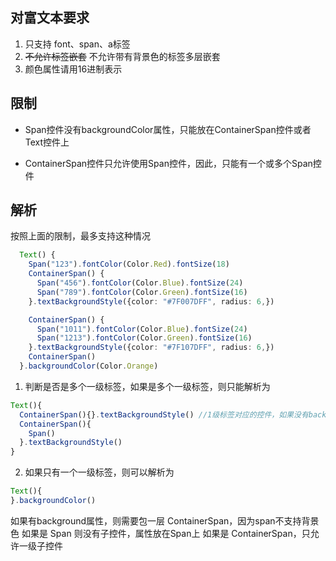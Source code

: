 ## 对富文本要求
1. 只支持 font、span、a标签
2. ~~不允许标签嵌套~~ 不允许带有背景色的标签多层嵌套
3. 颜色属性请用16进制表示

## 限制
* Span控件没有backgroundColor属性，只能放在ContainerSpan控件或者Text控件上

* ContainerSpan控件只允许使用Span控件，因此，只能有一个或多个Span控件

## 解析
按照上面的限制，最多支持这种情况
``` typescript
  Text() {
    Span("123").fontColor(Color.Red).fontSize(18)
    ContainerSpan() {
      Span("456").fontColor(Color.Blue).fontSize(24)
      Span("789").fontColor(Color.Green).fontSize(16)
    }.textBackgroundStyle({color: "#7F007DFF", radius: 6,})

    ContainerSpan() {
      Span("1011").fontColor(Color.Blue).fontSize(24)
      Span("1213").fontColor(Color.Green).fontSize(16)
    }.textBackgroundStyle({color: "#7F107DFF", radius: 6,})
    ContainerSpan()
  }.backgroundColor(Color.Orange)
```
1. 判断是否是多个一级标签，如果是多个一级标签，则只能解析为
``` typescript
Text(){
  ContainerSpan(){}.textBackgroundStyle() //1级标签对应的控件，如果没有backgroundColor属性，则解析为Span
  ContainerSpan(){
    Span()
  }.textBackgroundStyle()
}

```
2. 如果只有一个一级标签，则可以解析为
``` typescript
Text(){
}.backgroundColor()
```


如果有background属性，则需要包一层 ContainerSpan，因为span不支持背景色
如果是 Span 则没有子控件，属性放在Span上
如果是 ContainerSpan，只允许一级子控件
